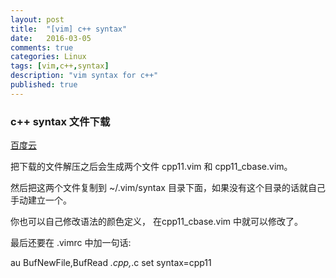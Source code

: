 ```yaml
---
layout: post
title:  "[vim] c++ syntax"
date:   2016-03-05
comments: true
categories: Linux
tags: [vim,c++,syntax]
description: "vim syntax for c++"
published: true
---
```



### c++ syntax 文件下载

<a href="http://pan.baidu.com/s/1qWQO7q0" target="_blank">百度云</a>

把下载的文件解压之后会生成两个文件 cpp11.vim 和 cpp11_cbase.vim。

然后把这两个文件复制到  ~/.vim/syntax 目录下面，如果没有这个目录的话就自己手动建立一个。

你也可以自己修改语法的颜色定义， 在cpp11_cbase.vim 中就可以修改了。

最后还要在  .vimrc 中加一句话:

au BufNewFile,BufRead *.cpp,*.c set syntax=cpp11
